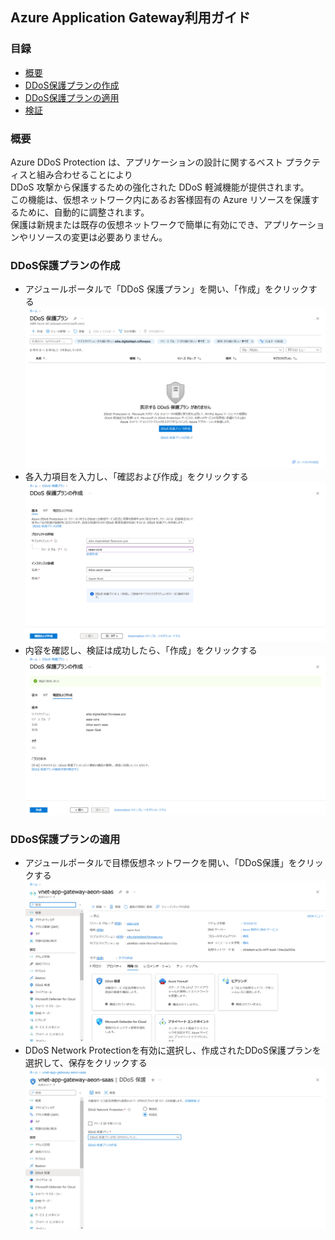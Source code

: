 Azure Application Gateway利用ガイド
---
### 目録
- [概要](#概要)
- [DDoS保護プランの作成](#DDoS保護プランの作成)
- [DDoS保護プランの適用](#DDoS保護プランの適用)
- [検証](#検証)
### 概要
Azure DDoS Protection は、アプリケーションの設計に関するベスト プラクティスと組み合わせることにより<br/>
DDoS 攻撃から保護するための強化された DDoS 軽減機能が提供されます。<br/>
この機能は、仮想ネットワーク内にあるお客様固有の Azure リソースを保護するために、自動的に調整されます。<br/>
保護は新規または既存の仮想ネットワークで簡単に有効にでき、アプリケーションやリソースの変更は必要ありません。
### DDoS保護プランの作成
- アジュールポータルで「DDoS 保護プラン」を開い、「作成」をクリックする
![img.png](img/app_24.png)
- 各入力項目を入力し、「確認および作成」をクリックする
![img.png](img/app_25.png)
- 内容を確認し、検証は成功したら、「作成」をクリックする
![img.png](img/app_26.png)
### DDoS保護プランの適用
- アジュールポータルで目標仮想ネットワークを開い、「DDoS保護」をクリックする
![img.png](img/app_27.png)
- DDoS Network Protectionを有効に選択し、作成されたDDoS保護プランを選択して、保存をクリックする
![img.png](img/app_28.png)